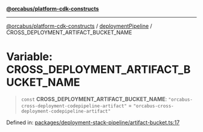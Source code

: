 [**@orcabus/platform-cdk-constructs**](../../../../README.md)

***

[@orcabus/platform-cdk-constructs](../../../../README.md) / [deploymentPipeline](../README.md) / CROSS\_DEPLOYMENT\_ARTIFACT\_BUCKET\_NAME

# Variable: CROSS\_DEPLOYMENT\_ARTIFACT\_BUCKET\_NAME

> `const` **CROSS\_DEPLOYMENT\_ARTIFACT\_BUCKET\_NAME**: `"orcabus-cross-deployment-codepipeline-artifact"` = `"orcabus-cross-deployment-codepipeline-artifact"`

Defined in: [packages/deployment-stack-pipeline/artifact-bucket.ts:17](https://github.com/OrcaBus/platform-cdk-constructs/blob/main/packages/deployment-stack-pipeline/artifact-bucket.ts#L17)
